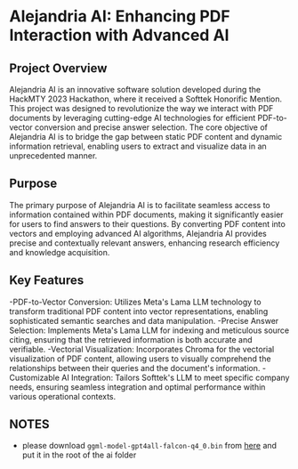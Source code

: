 # Alejandria AI: Enhancing PDF Interaction with Advanced AI


## Project Overview

Alejandria AI is an innovative software solution developed during the HackMTY 2023 Hackathon, where it received a Softtek Honorific Mention. This project was designed to revolutionize the way we interact with PDF documents by leveraging cutting-edge AI technologies for efficient PDF-to-vector conversion and precise answer selection. The core objective of Alejandria AI is to bridge the gap between static PDF content and dynamic information retrieval, enabling users to extract and visualize data in an unprecedented manner.

## Purpose

The primary purpose of Alejandria AI is to facilitate seamless access to information contained within PDF documents, making it significantly easier for users to find answers to their questions. By converting PDF content into vectors and employing advanced AI algorithms, Alejandria AI provides precise and contextually relevant answers, enhancing research efficiency and knowledge acquisition.

## Key Features

-PDF-to-Vector Conversion: Utilizes Meta's Lama LLM technology to transform traditional PDF content into vector representations, enabling sophisticated semantic searches and data manipulation.
-Precise Answer Selection: Implements Meta's Lama LLM for indexing and meticulous source citing, ensuring that the retrieved information is both accurate and verifiable.
-Vectorial Visualization: Incorporates Chroma for the vectorial visualization of PDF content, allowing users to visually comprehend the relationships between their queries and the document's information.
-Customizable AI Integration: Tailors Softtek's LLM to meet specific company needs, ensuring seamless integration and optimal performance within various operational contexts.


## NOTES
- please download `ggml-model-gpt4all-falcon-q4_0.bin` from [here](https://gpt4all.io/index.html) and put it in the root of the ai folder

